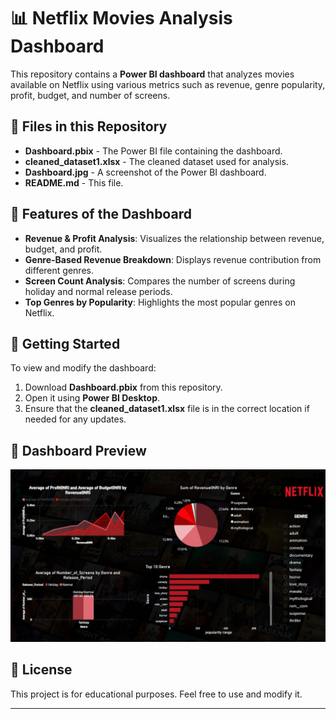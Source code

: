 # 📊 Netflix Movies Analysis Dashboard  

This repository contains a **Power BI dashboard** that analyzes movies available on Netflix using various metrics such as revenue, genre popularity, profit, budget, and number of screens.  

## 📂 Files in this Repository  
- **Dashboard.pbix** - The Power BI file containing the dashboard.  
- **cleaned_dataset1.xlsx** - The cleaned dataset used for analysis.  
- **Dashboard.jpg** - A screenshot of the Power BI dashboard.  
- **README.md** - This file.  

## 📌 Features of the Dashboard  
- **Revenue & Profit Analysis**: Visualizes the relationship between revenue, budget, and profit.  
- **Genre-Based Revenue Breakdown**: Displays revenue contribution from different genres.  
- **Screen Count Analysis**: Compares the number of screens during holiday and normal release periods.  
- **Top Genres by Popularity**: Highlights the most popular genres on Netflix.  

## 🚀 Getting Started  
To view and modify the dashboard:  
1. Download **Dashboard.pbix** from this repository.  
2. Open it using **Power BI Desktop**.  
3. Ensure that the **cleaned_dataset1.xlsx** file is in the correct location if needed for any updates.  

## 📸 Dashboard Preview  
![Netflix Movies Dashboard](Dashboard.jpg)  

## 📜 License  
This project is for educational purposes. Feel free to use and modify it.  

---

